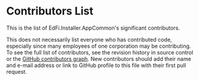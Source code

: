 # Contributors List

This is the list of EdFi.Installer.AppCommon's significant contributors.

This does not necessarily list everyone who has contributed code, especially
since many employees of one corporation may be contributing. To see the full
list of contributors, see the revision history in source control or the [GitHub
contributors
graph](https://github.com/Ed-Fi-Alliance-OSS/EdFi.Installer.AppCommon/graphs/contributors).
New contributors should add their name and e-mail address or link to GitHub
profile to this file with their first pull request.
